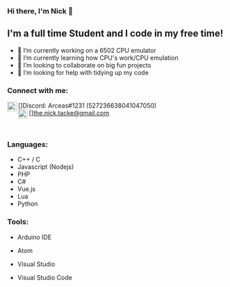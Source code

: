 ### Hi there, I'm Nick 👋

## I'm a full time Student and I code in my free time!
- 🔭 I’m currently working on a 6502 CPU emulator
- 🌱 I’m currently learning how CPU's work/CPU emulation
- 👯 I’m looking to collaborate on big fun projects
- 🤔 I’m looking for help with tidying up my code

### Connect with me:

[<img align="left" alt="Arceas | Discord" width="22px" src="https://cdn.jsdelivr.net/npm/simple-icons@4.19.0/icons/discord.svg" />]Discord: Arceas#1231 (527236638041047050)
<br />
[<img align="left" alt="Arceas | Discord" width="22px" src="https://cdn.jsdelivr.net/npm/simple-icons@4.19.0/icons/gmail.svg" />]the.nick.tacke@gmail.com

<br />

### Languages:
- C++ / C
- Javascript (Nodejs)
- PHP
- C#
- Vue.js
- Lua
- Python

### Tools:
- Arduino IDE
- Atom

- Visual Studio
- Visual Studio Code
